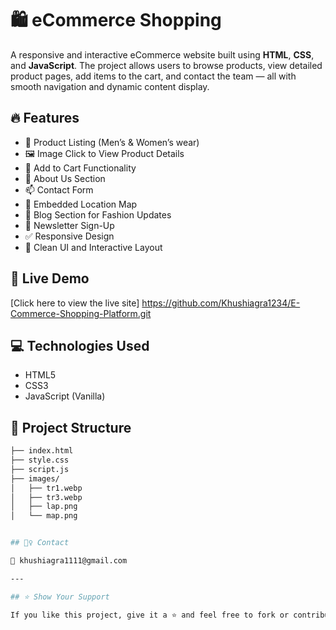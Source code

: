 # 🛍️ eCommerce Shopping 

A responsive and interactive eCommerce website built using **HTML**, **CSS**, and **JavaScript**. The project allows users to browse products, view detailed product pages, add items to the cart, and contact the team — all with smooth navigation and dynamic content display.

## 🔥 Features

- 👕 Product Listing (Men’s & Women’s wear)
- 🖼️ Image Click to View Product Details
- 🛒 Add to Cart Functionality
- 📃 About Us Section
- 📫 Contact Form
- 📍 Embedded Location Map
- 📖 Blog Section for Fashion Updates
- 📩 Newsletter Sign-Up
- ✅ Responsive Design
- 🎨 Clean UI and Interactive Layout

## 🚀 Live Demo

[Click here to view the live site] https://github.com/Khushiagra1234/E-Commerce-Shopping-Platform.git


## 💻 Technologies Used

- HTML5
- CSS3
- JavaScript (Vanilla)

## 📁 Project Structure

```bash
├── index.html
├── style.css
├── script.js
├── images/
│   ├── tr1.webp
│   ├── tr3.webp
│   ├── lap.png
│   └── map.png


## 🙋‍♀️ Contact

📧 khushiagra1111@gmail.com

---

## ⭐ Show Your Support

If you like this project, give it a ⭐ and feel free to fork or contribute!

